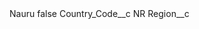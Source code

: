 <?xml version="1.0" encoding="UTF-8"?>
<CustomMetadata xmlns="http://soap.sforce.com/2006/04/metadata" xmlns:xsi="http://www.w3.org/2001/XMLSchema-instance" xmlns:xsd="http://www.w3.org/2001/XMLSchema">
    <label>Nauru</label>
    <protected>false</protected>
    <values>
        <field>Country_Code__c</field>
        <value xsi:type="xsd:string">NR</value>
    </values>
    <values>
        <field>Region__c</field>
        <value xsi:nil="true"/>
    </values>
</CustomMetadata>
